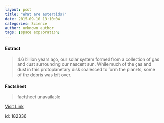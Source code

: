 ```yaml
---
layout: post
title: "What are asteroids?"
date: 2015-09-10 13:10:04
categories: Science
author: unknown author
tags: [space exploration]
---
```



#### Extract
>4.6 billion years ago, our solar system formed from a collection of gas and dust surrounding our nascent sun. While much of the gas and dust in this protoplanetary disk coalesced to form the planets, some of the debris was left over.

#### Factsheet
>factsheet unavailable

[Visit Link](http://phys.org/news/2015-09-asteroids.html)

id:  182336
